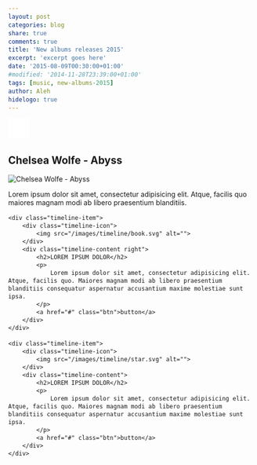 ```yaml
---
layout: post
categories: blog
share: true
comments: true
title: 'New albums releases 2015'
excerpt: 'excerpt goes here'
date: '2015-08-09T00:30:00+01:00'
#modified: '2014-11-28T23:39:00+01:00'
tags: [music, new-albums-2015]
author: Aleh
hidelogo: true
---
```


<div id="timeline">
	<div class="timeline-item">
		<div class="timeline-icon">
			<img src="/images/timeline/star.svg" alt="">
		</div>
		<div class="timeline-content">
			<h2>Chelsea Wolfe - Abyss</h2>
			<img src="https://f1.bcbits.com/img/a0829041222_10.jpg" alt="Chelsea Wolfe - Abyss">
			<p>
				Lorem ipsum dolor sit amet, consectetur adipisicing elit. 
				Atque, facilis quo maiores magnam modi ab libero praesentium blanditiis.
			</p>
		</div>
	</div>

	<div class="timeline-item">
		<div class="timeline-icon">
			<img src="/images/timeline/book.svg" alt="">
		</div>
		<div class="timeline-content right">
			<h2>LOREM IPSUM DOLOR</h2>
			<p>
				Lorem ipsum dolor sit amet, consectetur adipisicing elit. Atque, facilis quo. Maiores magnam modi ab libero praesentium blanditiis consequatur aspernatur accusantium maxime molestiae sunt ipsa.
			</p>
			<a href="#" class="btn">button</a>
		</div>
	</div>

	<div class="timeline-item">
		<div class="timeline-icon">
			<img src="/images/timeline/star.svg" alt="">
		</div>
		<div class="timeline-content">
			<h2>LOREM IPSUM DOLOR</h2>
			<p>
				Lorem ipsum dolor sit amet, consectetur adipisicing elit. Atque, facilis quo. Maiores magnam modi ab libero praesentium blanditiis consequatur aspernatur accusantium maxime molestiae sunt ipsa.
			</p>
			<a href="#" class="btn">button</a>
		</div>
	</div>
</div>
